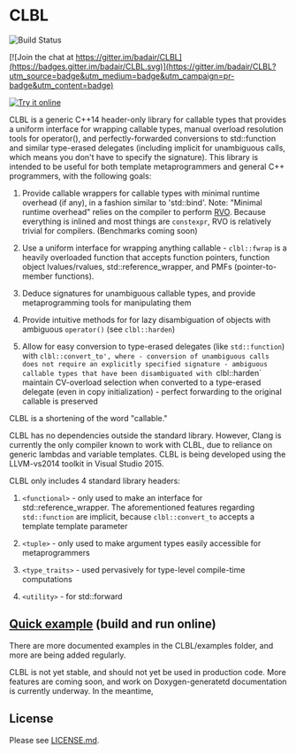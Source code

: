 # CLBL

![Build Status](https://travis-ci.org/badair/CLBL.svg?branch=master)

[![Join the chat at https://gitter.im/badair/CLBL](https://badges.gitter.im/badair/CLBL.svg)](https://gitter.im/badair/CLBL?utm_source=badge&utm_medium=badge&utm_campaign=pr-badge&utm_content=badge)

</a> <a target="_blank" href="http://melpon.org/wandbox/permlink/CGFpYjm7071gC7JC">![Try it online][badge.wandbox]</a>

CLBL is a generic C++14 header-only library for callable types that provides a uniform interface for wrapping callable types, manual overload resolution tools for operator(), and perfectly-forwarded conversions to std::function and similar type-erased delegates (including implicit for unambiguous calls, which means you don't have to specify the signature). This library is intended to be useful for both template metaprogrammers and general C++ programmers, with the following goals:

1. Provide callable wrappers for callable types with minimal runtime overhead (if any), in a fashion similar to 'std::bind'. Note: "Minimal runtime overhead" relies on the compiler to perform <a href="https://en.wikipedia.org/wiki/Return_value_optimization">RVO</a>. Because everything is inlined and most things are `constexpr`, RVO is relatively trivial for compilers. (Benchmarks coming soon)

2. Use a uniform interface for wrapping anything callable  - `clbl::fwrap` is a heavily overloaded function that accepts function pointers, function object lvalues/rvalues, std::reference_wrapper, and PMFs (pointer-to-member functions).

3. Deduce signatures for unambiguous callable types, and provide metaprogramming tools for manipulating them

4. Provide intuitive methods for for lazy disambiguation of objects with ambiguous `operator()` (see `clbl::harden`)

5. Allow for easy conversion to type-erased delegates (like `std::function`) with `clbl::convert_to', where
        - conversion of unambiguous calls does not require an explicitly specified signature
        - ambiguous callable types that have been disambiguated with `clbl::harden` maintain CV-overload selection when converted to a
            type-erased delegate (even in copy initialization)
        - perfect forwarding to the original callable is preserved

CLBL is a shortening of the word "callable."

CLBL has no dependencies outside the standard library. However, Clang is currently the only compiler known to work with CLBL, due to reliance on generic lambdas and variable templates. CLBL is being developed using the LLVM-vs2014 toolkit in Visual Studio 2015.

CLBL only includes 4 standard library headers:

1. `<functional>` - only used to make an interface for std::reference_wrapper. The aforementioned features regarding `std::function` are implicit,  because `clbl::convert_to` accepts a template template parameter

2. `<tuple>` - only used to make argument types easily accessible for metaprogrammers

3. `<type_traits>` - used pervasively for type-level compile-time computations

4. `<utility>` - for std::forward

## [Quick example][example.Wandbox] (build and run online)

There are more documented examples in the CLBL/examples folder, and more are being added regularly.

CLBL is not yet stable, and should not yet be used in production code. More features are coming soon, and work on Doxygen-generatetd documentation is currently underway. In the meantime, 

## License
Please see [LICENSE.md](LICENSE.md).


<!-- Links -->
[badge.Wandbox]: https://img.shields.io/badge/try%20it-online-blue.svg
[example.Wandbox]: http://melpon.org/wandbox/permlink/CGFpYjm7071gC7JC

